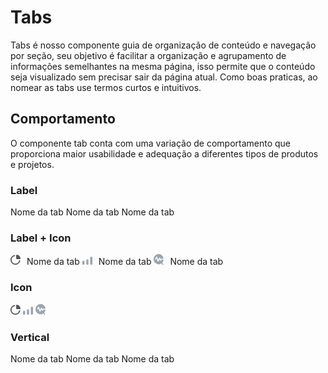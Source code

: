# Tabs

Tabs é nosso componente guia de organização de conteúdo e navegação por seção, seu objetivo é facilitar a organização e agrupamento de informações semelhantes na mesma página, isso permite que o conteúdo seja visualizado sem precisar sair da página atual. Como boas praticas, ao nomear as tabs use termos curtos e intuitivos.

## Comportamento
O componente tab conta com uma variação de comportamento que proporciona maior usabilidade e adequação a diferentes tipos de produtos e projetos.

### Label

<wiz-code-demo>
  <wiz-tabs vertical="false">
    <wiz-tab type="horizontal" (openEvent)="openEvent($event)" value='a' active="true">Nome da tab</wiz-tab>
    <wiz-tab type="horizontal" (openEvent)="openEvent($event)" value='b'>Nome da tab</wiz-tab>
    <wiz-tab type="horizontal" (openEvent)="openEvent($event)" value='c'>Nome da tab</wiz-tab>
  </wiz-tabs>
</wiz-code-demo>

### Label + Icon

<wiz-code-demo>
  <wiz-tabs vertical="false">
    <wiz-tab type="horizontal" value="a" active="true"><svg _ngcontent-grm-c16="" height="16" viewBox="0 0 16 16" width="16" xmlns="http://www.w3.org/2000/svg"><path _ngcontent-grm-c16="" d="M9.092 6.208c0 .383.311.694.695.694H15.3a.694.694 0 0 0 .694-.778A6.945 6.945 0 0 0 9.877.006a.694.694 0 0 0-.785.687zm6.445 3.52a.904.904 0 0 0-1.771-.36 6.042 6.042 0 1 1-7.132-7.133.904.904 0 0 0-.361-1.77A7.848 7.848 0 0 0 7.843 16a7.868 7.868 0 0 0 7.694-6.271z" fill="#50555a"></path></svg><span style="padding-left: 10px;">Nome da tab</span>
    </wiz-tab>
    <wiz-tab type="horizontal" value="b" active="false"><svg _ngcontent-grm-c16="" height="13" viewBox="0 0 16 13" width="16" xmlns="http://www.w3.org/2000/svg"><path _ngcontent-grm-c16="" d="M14.26 13c-.96 0-1.738-.808-1.738-1.806V1.806C12.522.808 13.3 0 14.26 0 15.22 0 16 .808 16 1.806v9.388c0 .998-.779 1.806-1.74 1.806zM8 13c-.96 0-1.74-.808-1.74-1.806V6.14c0-.997.78-1.806 1.74-1.806s1.74.809 1.74 1.806v5.055C9.74 12.192 8.96 13 8 13zm-8-1.806V8.306C0 7.308.779 6.5 1.74 6.5c.96 0 1.738.808 1.738 1.806v2.888C3.478 12.192 2.7 13 1.74 13 .78 13 0 12.192 0 11.194z" fill="#9ba5ae"></path></svg><span style="padding-left: 10px;">Nome da tab</span>
    </wiz-tab>
    <wiz-tab type="horizontal" value="c" active="false"><svg _ngcontent-grm-c16="" height="17" viewBox="0 0 16 17" width="16" xmlns="http://www.w3.org/2000/svg"><path _ngcontent-grm-c16="" d="M15.337 15.663a.825.825 0 0 1 .14.8.791.791 0 1 1-1.362.248l-1.596-1.894a7.875 7.875 0 0 1-9.661-.46C.106 12.011-.77 8.083.719 4.757 2.208 1.434 5.694-.472 9.24.102c3.546.574 6.28 3.487 6.681 7.118h-3.114a.791.791 0 0 0-.567.236l-.798.812-1.102-2.243a.797.797 0 0 0-.715-.45.797.797 0 0 0-.715.45l-1.597 3.21L5.564 4.48a.8.8 0 0 0-.703-.528.796.796 0 0 0-.758.447l-1.597 3.25a.825.825 0 0 0 .033.827c.159.249.438.39.728.368a.799.799 0 0 0 .668-.471l.798-1.585 1.749 4.754a.8.8 0 0 0 .703.529h.032c.3-.001.575-.174.71-.447l1.685-3.422.886 1.796a.79.79 0 0 0 1.278.211l1.365-1.39H16a8.193 8.193 0 0 1-2.196 4.926z" fill="#9ba5ae"></path></svg><span style="padding-left: 10px;">Nome da tab</span>
    </wiz-tab>
  </wiz-tabs>
</wiz-code-demo>

### Icon

<wiz-code-demo>
  <wiz-tabs vertical="false">
    <wiz-tab type="horizontal" value="a" active="true"><svg _ngcontent-grm-c16="" height="16" viewBox="0 0 16 16" width="16" xmlns="http://www.w3.org/2000/svg"><path _ngcontent-grm-c16="" d="M9.092 6.208c0 .383.311.694.695.694H15.3a.694.694 0 0 0 .694-.778A6.945 6.945 0 0 0 9.877.006a.694.694 0 0 0-.785.687zm6.445 3.52a.904.904 0 0 0-1.771-.36 6.042 6.042 0 1 1-7.132-7.133.904.904 0 0 0-.361-1.77A7.848 7.848 0 0 0 7.843 16a7.868 7.868 0 0 0 7.694-6.271z" fill="#50555a"></path></svg>
    </wiz-tab>
    <wiz-tab type="horizontal" value="b" active="false"><svg _ngcontent-grm-c16="" height="13" viewBox="0 0 16 13" width="16" xmlns="http://www.w3.org/2000/svg"><path _ngcontent-grm-c16="" d="M14.26 13c-.96 0-1.738-.808-1.738-1.806V1.806C12.522.808 13.3 0 14.26 0 15.22 0 16 .808 16 1.806v9.388c0 .998-.779 1.806-1.74 1.806zM8 13c-.96 0-1.74-.808-1.74-1.806V6.14c0-.997.78-1.806 1.74-1.806s1.74.809 1.74 1.806v5.055C9.74 12.192 8.96 13 8 13zm-8-1.806V8.306C0 7.308.779 6.5 1.74 6.5c.96 0 1.738.808 1.738 1.806v2.888C3.478 12.192 2.7 13 1.74 13 .78 13 0 12.192 0 11.194z" fill="#9ba5ae"></path></svg>
    </wiz-tab>
    <wiz-tab type="horizontal" value="c" active="false"><svg _ngcontent-grm-c16="" height="17" viewBox="0 0 16 17" width="16" xmlns="http://www.w3.org/2000/svg"><path _ngcontent-grm-c16="" d="M15.337 15.663a.825.825 0 0 1 .14.8.791.791 0 1 1-1.362.248l-1.596-1.894a7.875 7.875 0 0 1-9.661-.46C.106 12.011-.77 8.083.719 4.757 2.208 1.434 5.694-.472 9.24.102c3.546.574 6.28 3.487 6.681 7.118h-3.114a.791.791 0 0 0-.567.236l-.798.812-1.102-2.243a.797.797 0 0 0-.715-.45.797.797 0 0 0-.715.45l-1.597 3.21L5.564 4.48a.8.8 0 0 0-.703-.528.796.796 0 0 0-.758.447l-1.597 3.25a.825.825 0 0 0 .033.827c.159.249.438.39.728.368a.799.799 0 0 0 .668-.471l.798-1.585 1.749 4.754a.8.8 0 0 0 .703.529h.032c.3-.001.575-.174.71-.447l1.685-3.422.886 1.796a.79.79 0 0 0 1.278.211l1.365-1.39H16a8.193 8.193 0 0 1-2.196 4.926z" fill="#9ba5ae"></path></svg>
    </wiz-tab>
  </wiz-tabs>
</wiz-code-demo>

### Vertical

<wiz-code-demo>
  <wiz-tabs vertical="true">
    <wiz-tab type="vertical" value="a" active="true">Nome da tab
    </wiz-tab>
    <wiz-tab type="vertical" value="b" active="false">Nome da tab
    </wiz-tab>
    <wiz-tab type="vertical" value="c" active="false">Nome da tab
    </wiz-tab>
  </wiz-tabs>
</wiz-code-demo>

